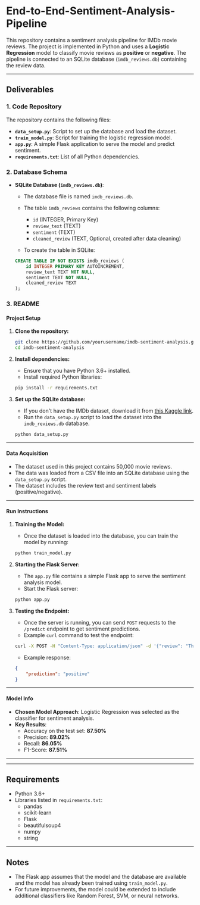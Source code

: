 # End-to-End-Sentiment-Analysis-Pipeline

This repository contains a sentiment analysis pipeline for IMDb movie reviews. The project is implemented in Python and uses a **Logistic Regression** model to classify movie reviews as **positive** or **negative**. The pipeline is connected to an SQLite database (`imdb_reviews.db`) containing the review data.

---

## **Deliverables**

### 1. **Code Repository**
The repository contains the following files:

- **`data_setup.py`**: Script to set up the database and load the dataset.
- **`train_model.py`**: Script for training the logistic regression model.
- **`app.py`**: A simple Flask application to serve the model and predict sentiment.
- **`requirements.txt`**: List of all Python dependencies.

### 2. **Database Schema**

- **SQLite Database (`imdb_reviews.db`)**:
    - The database file is named `imdb_reviews.db`.
    - The table `imdb_reviews` contains the following columns:
        - `id` (INTEGER, Primary Key)
        - `review_text` (TEXT)
        - `sentiment` (TEXT)
        - `cleaned_review` (TEXT, Optional, created after data cleaning)

    - To create the table in SQLite:
    ```sql
    CREATE TABLE IF NOT EXISTS imdb_reviews (
        id INTEGER PRIMARY KEY AUTOINCREMENT,
        review_text TEXT NOT NULL,
        sentiment TEXT NOT NULL,
        cleaned_review TEXT
    );
    ```

### 3. **README**

#### **Project Setup**

1. **Clone the repository:**
    ```bash
    git clone https://github.com/yourusername/imdb-sentiment-analysis.git
    cd imdb-sentiment-analysis
    ```

2. **Install dependencies:**
    - Ensure that you have Python 3.6+ installed.
    - Install required Python libraries:
    ```bash
    pip install -r requirements.txt
    ```

3. **Set up the SQLite database:**
    - If you don't have the IMDb dataset, download it from [this Kaggle link](https://www.kaggle.com/datasets/lakshmi25npathi/imdb-dataset-of-50k-movie-reviews).
    - Run the `data_setup.py` script to load the dataset into the `imdb_reviews.db` database.
    ```bash
    python data_setup.py
    ```

---

#### **Data Acquisition**

- The dataset used in this project contains 50,000 movie reviews.
- The data was loaded from a CSV file into an SQLite database using the `data_setup.py` script.
- The dataset includes the review text and sentiment labels (positive/negative).

---

#### **Run Instructions**

1. **Training the Model:**
    - Once the dataset is loaded into the database, you can train the model by running:
    ```bash
    python train_model.py
    ```

2. **Starting the Flask Server:**
    - The `app.py` file contains a simple Flask app to serve the sentiment analysis model.
    - Start the Flask server:
    ```bash
    python app.py
    ```

3. **Testing the Endpoint:**
    - Once the server is running, you can send `POST` requests to the `/predict` endpoint to get sentiment predictions.
    - Example `curl` command to test the endpoint:
    ```bash
    curl -X POST -H "Content-Type: application/json" -d '{"review": "This movie is amazing!"}' http://127.0.0.1:5000/predict
    ```

    - Example response:
    ```json
    {
        "prediction": "positive"
    }
    ```

---

#### **Model Info**

- **Chosen Model Approach**: Logistic Regression was selected as the classifier for sentiment analysis.
- **Key Results**:
    - Accuracy on the test set: **87.50%**
    - Precision: **89.02%**
    - Recall: **86.05%**
    - F1-Score: **87.51%**

---
---

## **Requirements**

- Python 3.6+
- Libraries listed in `requirements.txt`:
  - pandas
  - scikit-learn
  - Flask
  - beautifulsoup4
  - numpy
  - string

---

## **Notes**

- The Flask app assumes that the model and the database are available and the model has already been trained using `train_model.py`.
- For future improvements, the model could be extended to include additional classifiers like Random Forest, SVM, or neural networks.
